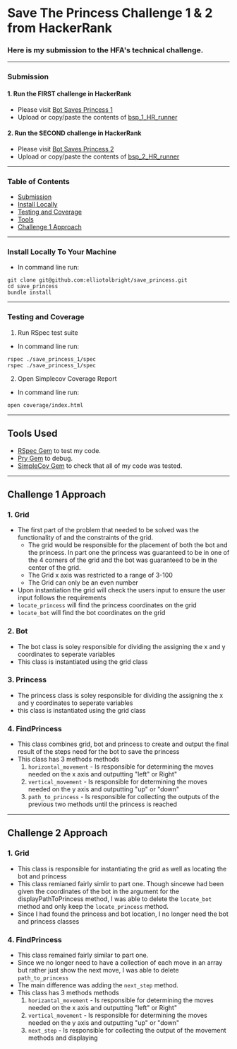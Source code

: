 # Save The Princess Challenge 1 & 2 from HackerRank
### Here is my submission to the HFA's technical challenge.

---
### Submission
#### 1. Run the **FIRST** challenge in HackerRank
  * Please visit [Bot Saves Princess 1](https://www.hackerrank.com/challenges/saveprincess/problem)
  * Upload or copy/paste the contents of [bsp_1_HR_runner](https://github.com/ElliotOlbright/save_princess/blob/main/bsp_1_HR_runner.rb)

#### 2. Run the **SECOND** challenge in HackerRank
  * Please visit [Bot Saves Princess 2](https://www.hackerrank.com/challenges/saveprincess2)
  * Upload or copy/paste the contents of [bsp_2_HR_runner](https://github.com/ElliotOlbright/save_princess/blob/main/bsp_2_HR_runner.rb)
---

### Table of Contents
- [Submission](#submission)
- [Install Locally](#install-locally-to-your-machine)
- [Testing and Coverage](#testing-and-coverage)
- [Tools](#tools-used)
- [Challenge 1 Approach](#challenge-1)

---

### Install Locally To Your Machine
  * In command line run:
```
git clone git@github.com:elliotolbright/save_princess.git
cd save_princess
bundle install
```
---
### Testing and Coverage
1. Run RSpec test suite
  * In command line run:
```
rspec ./save_princess_1/spec
rspec ./save_princess_1/spec
```
2. Open Simplecov Coverage Report 
  * In command line run:
```
open coverage/index.html
```
---

## Tools Used

- [RSpec Gem](https://rspec.info/) to test my code.
- [Pry Gem](https://github.com/pry/pry) to debug.
- [SimpleCov Gem](https://github.com/simplecov-ruby/simplecov) to check that all of my code was tested.

---

## Challenge 1 Approach
### 1. Grid
  * The first part of the problem that needed to be solved was the functionality of and the constraints of the grid. 
    * The grid would be responsible for the placement of both the bot and the princess. In part one the princess was guaranteed to be in one of the 4 corners of the grid and the bot was guaranteed to be in the center of the grid. 
    * The Grid x axis was restricted to a range of 3-100
    * The Grid can only be an even number
  * Upon instantiation the grid will check the users input to ensure the user input follows the requirements
  * `locate_princess` will find the princess coordinates on the grid
  * `locate_bot` will find the bot coordinates on the grid

### 2. Bot
  * The bot class is soley responsible for dividing the assigning the x and y coordinates to seperate variables
  * This class is instantiated using the grid class

### 3. Princess
  * The princess class is soley responsible for dividing the assigning the x and y coordinates to seperate variables
  * this class is instantiated using the grid class

### 4. FindPrincess
  * This class combines grid, bot and princess to create and output the final result of the steps need for the bot to save the princess
  * This class has 3 methods methods 
    1. `horizontal_movement` - Is responsible for determining the moves needed on the x axis and outputting "left" or Right"
    2. `vertical_movement` -  Is responsible for determining the moves needed on the y axis and outputting "up" or "down"
    3. `path_to_princess` - Is responsible for collecting the outputs of the previous two methods until the princess is reached

---

## Challenge 2 Approach

### 1. Grid
  * This class is responsible for instantiating the grid as well as locating the bot and princess
  * This class remianed fairly simlir to part one. Though sincewe had been given the coordinates of the bot in the argument for the displayPathToPrincess method, I was able to delete the `locate_bot` method and only keep the `locate_princess` method.
  * Since I had found the princess and bot location, I no longer need the bot and princess classes

### 4. FindPrincess
  * This class remained fairly similar to part one.
  * Since we no longer need to have a collection of each move in an array but rather just show the next move, I was able to delete `path_to_princess`
  * The main difference was adding the `next_step` method.
  * This class has 3 methods methods 
    1. `horizantal_movement` - Is responsible for determining the moves needed on the x axis and outputting "left" or Right"
    2. `vertical_movement` -  Is responsible for determining the moves needed on the y axis and outputting "up" or "down"
    3. `next_step` - Is responsible for collecting the output of the movement methods and displaying




